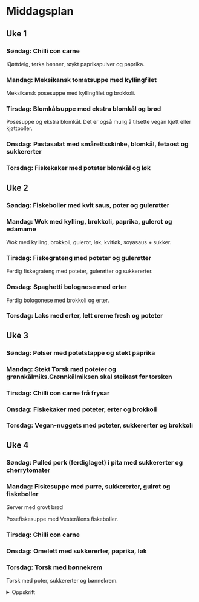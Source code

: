 # Middagsplan

## Uke 1

### Søndag: Chilli con carne

Kjøttdeig, tørka bønner, røykt paprikapulver og paprika.

### Mandag: Meksikansk tomatsuppe med kyllingfilet

Meksikansk posesuppe med kyllingfilet og brokkoli.

### Tirsdag: Blomkålsuppe med ekstra blomkål og brød

Posesuppe og ekstra blomkål. Det er også mulig å tilsette vegan kjøtt eller kjøttboller.

### Onsdag: Pastasalat med smårettsskinke, blomkål, fetaost og sukkererter

### Torsdag: Fiskekaker med poteter blomkål og løk


## Uke 2

### Søndag: Fiskeboller med kvit saus, poter og gulerøtter

### Mandag: Wok med kylling, brokkoli, paprika, gulerot og edamame

Wok med kylling, brokkoli, gulerot, løk, kvitløk, soyasaus + sukker.

### Tirsdag: Fiskegrateng med poteter og gulerøtter

Ferdig fiskegrateng med poteter, gulerøtter og sukkererter.

### Onsdag: Spaghetti bolognese med erter

Ferdig bologonese med brokkoli og erter.

### Torsdag: Laks med erter, lett creme fresh og poteter

## Uke 3

### Søndag: Pølser med potetstappe og stekt paprika

### Mandag: Stekt Torsk med poteter og grønnkålmiks.Grønnkålmiksen skal steikast før torsken

### Tirsdag: Chilli con carne frå frysar

### Onsdag: Fiskekaker med poteter, erter og brokkoli

### Torsdag: Vegan-nuggets med poteter, sukkererter og brokkoli


## Uke 4

### Søndag: Pulled pork (ferdiglaget) i pita med sukkererter og cherrytomater

### Mandag: Fiskesuppe med purre, sukkererter, gulrot og fiskeboller

Server med grovt brød

Posefiskesuppe med Vesterålens fiskeboller.

### Tirsdag: Chilli con carne

### Onsdag: Omelett med sukkererter, paprika, løk 

### Torsdag: Torsk med bønnekrem

Torsk med poter, sukkererter og bønnekrem.
<details>
  <summary>Oppskrift</summary> 
  
  <h3>Ingrendienser</h3>    
  <ul>
    <li>250 g kokte, hvit bønner, naturell</li>
    <li>2 sjalottløk</li>
    <li>2 fedd hvitløk</li>
    <li>2 ss/ olivenolje</li>
    <li>3 dl kyllingkraft</li>
    <li>2 ss smør</li>
  </ul>
  <h3>Framgangsmåte</h3>
  <ol>
  <li>Sett på poteter.</li>
  <li>Bland alt saman i ei gryte.</li>
  <li>Kok i 20 minutt.</li>
  <li>Mens kremen kokar så stek torsken som vanleg.</li>
  </ol>    
</details>

